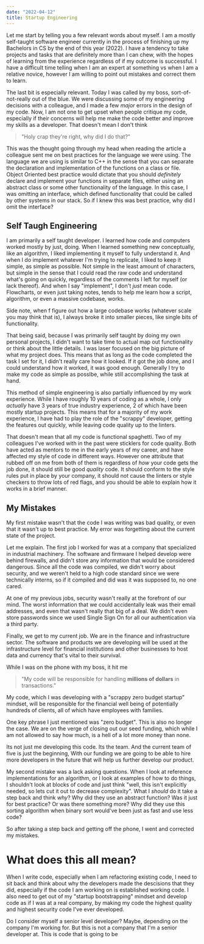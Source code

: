 ```yaml
---
date: "2022-04-12"
title: Startup Engineering
---
```


Let me start by telling you a few relevant words about myself. I am a mostly self-taught software engineer currently in the process of finishing up my Bachelors in CS by the end of this year (2022). I have a tendency to take projects and tasks that are definitely more than I can chew, with the hopes of learning from the experience regardless of if my outcome is successful. I have a difficult time telling when I am an expert at something vs when I am a relative novice, however I am willing to point out mistakes and correct them to learn.

The last bit is especially relevant. Today I was called by my boss, sort-of-not-really out of the blue. We were discussing some of my engineering decisions with a colleague, and I made a few _major_ errors in the design of my code. Now, I am not one to get upset when people critique my code, especially if their concerns will help me make the code better and improve my skills as a developer. That doesn't mean I don't think

> "Holy crap they're right, why did I do that?"

This was the thought going through my head when reading the article a colleague sent me on best practices for the language we were using. The language we are using is similar to C++ in the sense that you can separate the declaration and implementation of the functions on a class or file. Object Oriented best practice would dictate that you should _definitely_ declare and implement your functions in separate files, either using an abstract class or some other functionality of the language. In this case, I was omitting an interface, which defined functionality that could be called by other systems in our stack. So if I knew this was best practice, why did I omit the interface?

## Self Taugh Engineering

I am primarily a self taught developer. I learned how code and computers worked mostly by just, doing. When I learned something new conceptually, like an algorithm, I liked implementing it myself to fully understand it. And when I do implement whatever I'm trying to replicate, I liked to keep it simple, as simple as possible. Not simple in the least amount of characters, but simple in the sense that I could read the raw code and understand what's going on quickly, regardless of the comments I left for myself (or lack thereof). And when I say "implement", I don't _just_ mean code. Flowcharts, or even just taking notes, tends to help me learn how a script, algorithm, or even a massive codebase, works.

Side note, when f figure out how a large codebase works (whatever scale you may think that is), I always broke it into smaller pieces, like single bits of functionality.

That being said, because I was primarily self taught by doing my own personal projects, I didn't want to take time to actual map out functionality or think about the little details. I was laser focused on the big picture of what my project does. This means that as long as the code completed the task I set for it, I didn't really care how it looked. If it got the job done, and I could understand how it worked, it was good enough. Generally I try to make my code as simple as posslbe, while still accomplishing the task at hand.

This method of simple engineering is also partially influenced by my work experience. While I have roughly 10 years of coding as a whole, I only _actually_ have 3 years of true industry experience, 2 of which have been mostly startup projects. This means that for a majority of my work experience, I have had to play the role of the "scrappy" developer, getting the features out quickly, while leaving code quality up to the linters.

That doesn't mean that all my code is functional spaghetti. Two of my colleagues I've worked with in the past were sticklers for code quality. Both have acted as mentors to me in the early years of my career, and have affected my style of code in different ways. However one attribute that rubbed off on me from both of them is regardless of _how_ your code gets the job done, it should still be good _quality_ code. It should conform to the style rules put in place by your company, it should not cause the linters or style checkers to throw lots of red flags, and you should be able to explain how it works in a brief manner.

## My Mistakes

My first mistake wasn't that the code I was writing was bad quality, or even that it wasn't up to best practice. My error was forgetting about the current state of the project.

Let me explain. The first job I worked for was at a company that specialized in industrial machinery. The software and firmware I helped develop were behind firewalls, and didn't store any information that would be considered dangerous. Since all the code was compiled, we didn't worry about security, and we weren't held to a high code standard since we were technically interns, so if it compiled and did was it was supposed to, no one cared.

At one of my previous jobs, security wasn't really at the forefront of our mind. The worst information that we could accidentally leak was their email addresses, and even that wasn't really that big of a deal. We didn't even store passwords since we used Single Sign On for all our authentication via a third party.

Finally, we get to my current job. We are in the finance and infrastructure sector. The software and products we are developing will be used at the infrastructure level for financial institutions and other businesses to host data and currency that's vital to their survival.

While I was on the phone with my boss, it hit me

> "My code will be responsible for handling **millions of dollars** in transactions."

My code, which I was developing with a "scrappy zero budget startup" mindset, will be responsible for the financial well being of potentially hundreds of clients, all of which have employees with families.

One key phrase I just mentioned was "zero budget". This is also no longer the case. We are on the verge of closing out our seed funding, which while I am not allowed to say how much, is a hell of a lot more money than none.

Its not just me developing this code. Its the team. And the current team of five is just the beginning, With our funding we are going to be able to hire more developers in the future that will help us further develop our product.

My second mistake was a lack asking questions. When I look at reference implementations for an algorithm, or I look at examples of how to do things, I shouldn't look at blocks of code and just think "well, this isn't explicitly needed, so lets cut it out to decrease complexity". What I _should_ do it take a step back and think _why_? Why did they use an abstract function? Was it just for best practice? Or was there something more? Why did they use this sorting algorithm when binary sort would've been just as fast and use less code?

So after taking a step back and getting off the phone, I went and corrected my mistakes.

# What does this all mean?

When I write code, especially when I am refactoring existing code, I need to sit back and think about why the developers made the descisions that they did, especially if the code I am working on is established working code. I also need to get out of my "startup bootstrapping" mindset and develop code as if I was at a real company, by making my code the highest quality and highest security code I've ever developed.

Do I consider myself a senior level developer? Maybe, depending on the company I'm working for. But this is not a company that I'm a senior developer at. This is code that is going to be

<!-- To be continued.-->
<!-- Talk more about how I need to read between the code more.
Add a good conclusion.
Clean up the intro.
Proofread. -->
